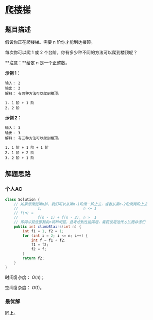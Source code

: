 # [爬楼梯](https://leetcode-cn.com/problems/climbing-stairs/)

## 题目描述

假设你正在爬楼梯。需要 n 阶你才能到达楼顶。

每次你可以爬 1 或 2 个台阶。你有多少种不同的方法可以爬到楼顶呢？

**注意：**给定 n 是一个正整数。

**示例 1：**

```
输入： 2
输出： 2
解释： 有两种方法可以爬到楼顶。

1. 1 阶 + 1 阶
2. 2 阶
```

**示例 2：**

```
输入： 3
输出： 3
解释： 有三种方法可以爬到楼顶。

1. 1 阶 + 1 阶 + 1 阶
2. 1 阶 + 2 阶
3. 2 阶 + 1 阶
```

## 解题思路

### 个人AC

```Java
class Solution {
    // 如果想爬到第n阶，我们可以从第n-1阶爬一阶上去，或者从第n-2阶爬两阶上去
    //         1,                   n <= 1
    // f(n) =  
    //         f(n - 1) + f(n - 2), n >  1
    // 即同求斐波那契前n项和问题，且考虑到性能问题，需要使用迭代方法而非递归
    public int climbStairs(int n) {
        int f1 = 1, f2 = 1;
        for (int i = 2; i <= n; i++) {
            int f = f1 + f2;
            f1 = f2;
            f2 = f;
        }
        return f2;
    }
}
```

时间复杂度： $O(n)$；

空间复杂度： $O(1)$。

### 最优解

同上。